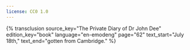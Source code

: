 ```yaml
---
license: CC0 1.0
---
```

{% transclusion
  source_key="The Private Diary of Dr John Dee"
  edition_key="book"
  language="en-emodeng"
  page="62"
  text_start="July 18th,"
  text_end="gotten from Cambridge."
%}

